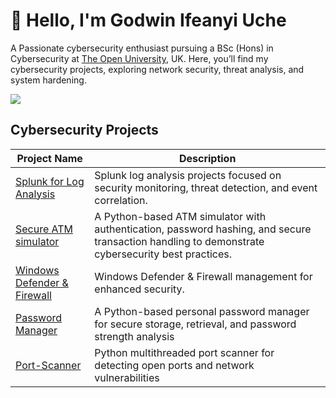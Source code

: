 # 👋 Hello, I'm Godwin Ifeanyi Uche


A Passionate cybersecurity enthusiast pursuing a BSc (Hons) in Cybersecurity at [The Open University](https://www.open.ac.uk), UK.  Here, you’ll find my cybersecurity projects, exploring network security, threat analysis, and system hardening.

<a href="https://www.linkedin.com/in/godwin-ifeanyi-uche/"><img src="https://img.shields.io/badge/-LinkedIn-0072b1?&style=for-the-badge&logo=linkedin&logoColor=white" /></a>


##  Cybersecurity Projects

| Project Name                                         | Description                                                   |
|------------------------------------------------------|---------------------------------------------------------------|
| [Splunk for Log Analysis](https://github.com/Godwingithubpage/Splunk-SIEM-Log-Analysis-Projects)                 | Splunk log analysis projects focused on security monitoring, threat detection, and event correlation.      |
| [Secure ATM simulator](https://github.com/Godwingithubpage/Secure-ATM-Machine-Simulator)     | A Python-based ATM simulator with authentication, password hashing, and secure transaction handling to demonstrate cybersecurity best practices.
| [Windows Defender & Firewall](https://github.com/Godwingithubpage/Secure-ATM-Machine-Simulator)     | Windows Defender & Firewall management for enhanced security.
| [Password Manager](https://github.com/Godwingithubpage/Password-Manager)     | A Python-based personal password manager for secure storage, retrieval, and password strength analysis
| [Port-Scanner](https://github.com/Godwingithubpage/Basic-Port-Scanner)     | Python multithreaded port scanner for detecting open ports and network vulnerabilities
